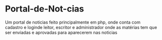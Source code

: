 # Portal-de-Not-cias
Um portal de noticias feito principalmente em php, onde conta com cadastro e loginde leitor, escritor e administrador onde as matérias tem que ser enviadas e aprovadas para aparecerem nas noticias
